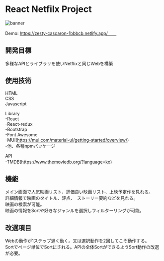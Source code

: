 # React Netfilx Project

![banner](https://user-images.githubusercontent.com/74494210/176236138-03b82911-a29f-4eb2-9cef-9edf20ea4fdf.png)


Demo: https://zesty-cascaron-1bbbcb.netlify.app/　　

## 開発目標  
多様なAPIとライブラリを使いNetflixと同じWebを構築  

## 使用技術　　
HTML  
CSS  
Javascript  
   
Library  
 -React  
 -React-redux  
 -Bootstrap  
 -Font Awesome  
 -MUI(https://mui.com/material-ui/getting-started/overview/)  
 -他、各種npmパッケージ  

API  
  -TMDB(https://www.themoviedb.org/?language=ko)　　
  
## 機能  
メイン画面で人気映画リスト、評価良い映画リスト、上映予定作を見れる。  
詳細情報で映画のタイトル、評点、　ストーリー要約などを見れる。  
映画の検索が可能。  
映画の情報をSortや好きなジャンルを選択しフィルターリングが可能。  

## 改選項目  
Webの動作が1ステップ遅く動く。又は選択動作を2回してこそ動作する。  
Sortでページ単位でSortにされる。APIの全体SortができるようSort動作の改選が必要。  
